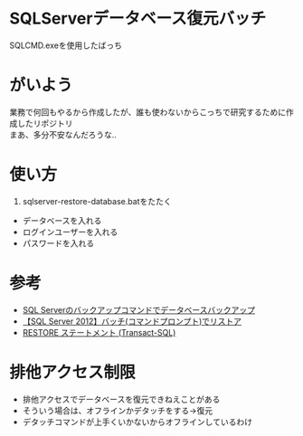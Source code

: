 # SQLServerデータベース復元バッチ
SQLCMD.exeを使用したばっち

# がいよう
業務で何回もやるから作成したが、誰も使わないからこっちで研究するために作成したリポジトリ  
まあ、多分不安なんだろうな..

# 使い方
1. sqlserver-restore-database.batをたたく
* データベースを入れる
* ログインユーザーを入れる
* パスワードを入れる

# 参考
* [SQL Serverのバックアップコマンドでデータベースバックアップ
](https://itlogs.net/sql-server-backup-command/)
* [【SQL Server 2012】バッチ(コマンドプロンプト)でリストア](http://itdiary.info/%E3%83%87%E3%83%BC%E3%82%BF%E3%83%99%E3%83%BC%E3%82%B9/post-114/)
* [RESTORE ステートメント (Transact-SQL)](https://docs.microsoft.com/ja-jp/sql/t-sql/statements/restore-statements-transact-sql?view=sql-server-ver15)

# 排他アクセス制限
* 排他アクセスでデータベースを復元できねえことがある
* そういう場合は、オフラインかデタッチをする→復元
* デタッチコマンドが上手くいかないからオフラインしているわけ
